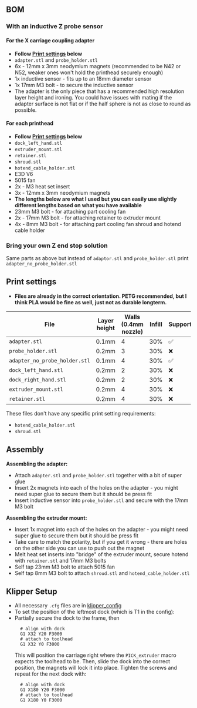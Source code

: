 ## BOM

### With an inductive Z probe sensor

#### For the X carriage coupling adapter
- **Follow [Print settings](#print-settings) below**
- `adapter.stl` and `probe_holder.stl`
- 6x - 12mm x 3mm neodymium magnets (recommended to be N42 or N52, weaker ones won't hold the printhead securely enough)
- 1x inductive sensor - fits up to an 18mm diameter sensor
- 1x 17mm M3 bolt - to secure the inductive sensor
- The adapter is the only piece that has a recommended high resolution layer height and ironing. You could have issues with mating if the adapter surface is not flat or if the half sphere is not as close to round as possible.

#### For each printhead
- **Follow [Print settings](#print-settings) below**
- `dock_left_hand.stl`
- `extruder_mount.stl`
- `retainer.stl`
- `shroud.stl`
- `hotend_cable_holder.stl`
- E3D V6 
- 5015 fan
- 2x - M3 heat set insert
- 3x - 12mm x 3mm neodymium magnets
- **The lengths below are what I used but you can easily use slightly different lengths based on what you have available**
- 23mm M3 bolt - for attaching part cooling fan
- 2x - 17mm M3 bolt - for attaching retainer to extruder mount
- 4x - 8mm M3 bolt - for attaching part cooling fan shroud and hotend cable holder

### Bring your own Z end stop solution
Same parts as above but instead of `adaptor.stl` and `probe_holder.stl` print `adapter_no_probe_holder.stl` 

## Print settings
- **Files are already in the correct orientation. PETG recommended, but I think PLA would be fine as well, just not as durable longterm.**

| File | Layer height | Walls (0.4mm nozzle) | Infill | Support | Support type | Ironing |
|--|--|--|--|--|--|--|
| `adapter.stl` | 0.1mm | 4 | 30% | :white_check_mark: | Normal | :white_check_mark: |  |
| `probe_holder.stl` | 0.2mm | 3 | 30% | :x: | :x: | :x: |
| `adapter_no_probe_holder.stl` | 0.1mm | 4 | 30% | :white_check_mark: | Normal | :white_check_mark: |
| `dock_left_hand.stl` | 0.2mm | 2 | 30% | :x: | :x: | :x: |
| `dock_right_hand.stl` | 0.2mm | 2 | 30% | :x: | :x: | :x: |
| `extruder_mount.stl` | 0.2mm | 4 | 30% | :x: | Normal | :x: |
| `retainer.stl` | 0.2mm | 4 | 30% | :x: | Normal | :x: |

These files don't have any specific print setting requirements:
- `hotend_cable_holder.stl` 
- `shroud.stl`
## Assembly 

**Assembling the adapter:**
- Attach `adapter.stl` and `probe_holder.stl` together with a bit of super glue
- Insert 2x magnets into each of the holes on the adapter - you might need super glue to secure them but it should be press fit
- Insert inductive sensor into `probe_holder.stl` and secure with the 17mm M3 bolt

**Assembling the extruder mount:**
 - Insert 1x magnet into each of the holes on the adapter - you might need super glue to secure them but it should be press fit
 - Take care to match the polarity, but if you get it wrong -  there are holes on the other side you can use to push out the magnet
 - Melt heat set inserts into "bridge" of the extruder mount, secure hotend with `retainer.stl` and 17mm M3 bolts
 - Self tap 23mm M3 bolt to attach 5015 fan
 - Self tap 8mm M3 bolt to attach `shroud.stl` and `hotend_cable_holder.stl`

## Klipper Setup

- All necessary `.cfg` files are in [klipper_config](v1/klipper_config)
- To set the position of the leftmost dock (which is T1 in the config):
- Partially secure the dock to the frame, then
  ```
    # align with dock
    G1 X32 Y20 F3000
    # attach to toolhead
    G1 X32 Y0 F3000
  ```
  This will position the carriage right where the `PICK_extruder` macro expects the toolhead to be. Then, slide the dock into the correct position, the magnets will lock it into place. Tighten the screws and repeat for the next dock with:
  ```
    # align with dock
    G1 X180 Y20 F3000
    # attach to toolhead
    G1 X180 Y0 F3000
  ```
